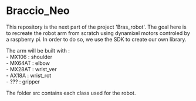 # Braccio_Neo

This repository is the next part of the project 'Bras_robot'.
The goal here is to recreate the robot arm from scratch using dynamixel motors controled by a raspberry pi. In order to do so, we use the SDK to create our own library.

The arm will be built with : \
    - MX106     : shoulder \
    - MX64AT    : elbow \
    - MX28AT    : wrist_ver \
    - AX18A     : wrist_rot \
    - ???       : gripper 

The folder src contains each class used for the robot.
